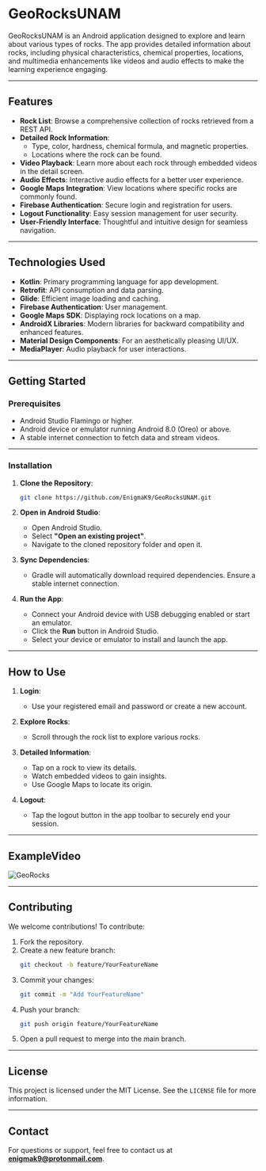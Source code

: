 # GeoRocksUNAM

GeoRocksUNAM is an Android application designed to explore and learn about various types of rocks. The app provides detailed information about rocks, including physical characteristics, chemical properties, locations, and multimedia enhancements like videos and audio effects to make the learning experience engaging.

---

## Features

- **Rock List**: Browse a comprehensive collection of rocks retrieved from a REST API.
- **Detailed Rock Information**:
  - Type, color, hardness, chemical formula, and magnetic properties.
  - Locations where the rock can be found.
- **Video Playback**: Learn more about each rock through embedded videos in the detail screen.
- **Audio Effects**: Interactive audio effects for a better user experience.
- **Google Maps Integration**: View locations where specific rocks are commonly found.
- **Firebase Authentication**: Secure login and registration for users.
- **Logout Functionality**: Easy session management for user security.
- **User-Friendly Interface**: Thoughtful and intuitive design for seamless navigation.

---

## Technologies Used

- **Kotlin**: Primary programming language for app development.
- **Retrofit**: API consumption and data parsing.
- **Glide**: Efficient image loading and caching.
- **Firebase Authentication**: User management.
- **Google Maps SDK**: Displaying rock locations on a map.
- **AndroidX Libraries**: Modern libraries for backward compatibility and enhanced features.
- **Material Design Components**: For an aesthetically pleasing UI/UX.
- **MediaPlayer**: Audio playback for user interactions.

---

## Getting Started

### Prerequisites

- Android Studio Flamingo or higher.
- Android device or emulator running Android 8.0 (Oreo) or above.
- A stable internet connection to fetch data and stream videos.

---

### Installation

1. **Clone the Repository**:
   ```bash
   git clone https://github.com/EnigmaK9/GeoRocksUNAM.git
   ```

2. **Open in Android Studio**:
   - Open Android Studio.
   - Select **"Open an existing project"**.
   - Navigate to the cloned repository folder and open it.

3. **Sync Dependencies**:
   - Gradle will automatically download required dependencies. Ensure a stable internet connection.

4. **Run the App**:
   - Connect your Android device with USB debugging enabled or start an emulator.
   - Click the **Run** button in Android Studio.
   - Select your device or emulator to install and launch the app.

---

## How to Use

1. **Login**:
   - Use your registered email and password or create a new account.
   
2. **Explore Rocks**:
   - Scroll through the rock list to explore various rocks.

3. **Detailed Information**:
   - Tap on a rock to view its details.
   - Watch embedded videos to gain insights.
   - Use Google Maps to locate its origin.

4. **Logout**:
   - Tap the logout button in the app toolbar to securely end your session.

---

## ExampleVideo
![GeoRocks](https://github.com/EnigmaK9/GeoRocksUNAM/blob/main/georocks.gif?raw=true)


---

## Contributing

We welcome contributions! To contribute:

1. Fork the repository.
2. Create a new feature branch:
   ```bash
   git checkout -b feature/YourFeatureName
   ```
3. Commit your changes:
   ```bash
   git commit -m "Add YourFeatureName"
   ```
4. Push your branch:
   ```bash
   git push origin feature/YourFeatureName
   ```
5. Open a pull request to merge into the main branch.

---

## License

This project is licensed under the MIT License. See the `LICENSE` file for more information.

---

## Contact

For questions or support, feel free to contact us at **enigmak9@protonmail.com**.

